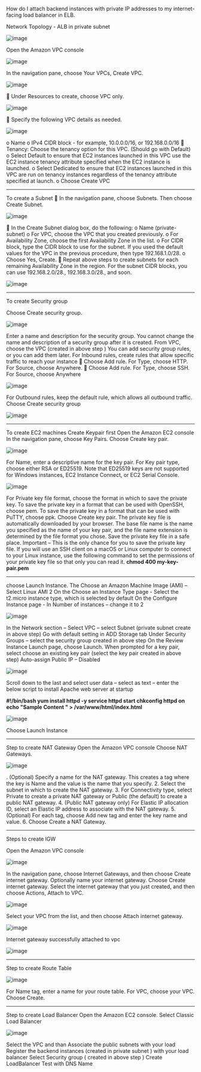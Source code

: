   How do I attach backend instances with private IP addresses to my internet-facing load balancer in ELB.

  Network Topology - ALB in private subnet

  ![image](https://github.com/AJAYKUMARREDDY7373/My-Training-Projects-Aws-/assets/154115376/96f900f6-b364-4bba-9500-c9f702841127)

  Open the Amazon VPC console

  ![image](https://github.com/AJAYKUMARREDDY7373/My-Training-Projects-Aws-/assets/154115376/2fdb0547-23f4-4e90-85b6-6e3eb6c9ccf5)

  In the navigation pane, choose Your VPCs, Create VPC.

  ![image](https://github.com/AJAYKUMARREDDY7373/My-Training-Projects-Aws-/assets/154115376/e3328b8c-e3d8-49c5-9ed4-9b8bc575c45e)

  Under Resources to create, choose VPC only.
 
 ![image](https://github.com/AJAYKUMARREDDY7373/My-Training-Projects-Aws-/assets/154115376/63ecc63f-193c-4c62-965b-7db95d1b886f)

 Specify the following VPC details as needed.

![image](https://github.com/AJAYKUMARREDDY7373/My-Training-Projects-Aws-/assets/154115376/5c18ff5a-d5e1-4a0e-94bc-a890653eb63f)

o Name
o IPv4 CIDR block - for example, 10.0.0.0/16, or 192.168.0.0/16
 Tenancy: Choose the tenancy option for this VPC. (Should go with Default)
o Select Default to ensure that EC2 instances launched in this VPC use the EC2 instance
tenancy attribute specified when the EC2 instance is launched.
o Select Dedicated to ensure that EC2 instances launched in this VPC are run on tenancy
instances regardless of the tenancy attribute specified at launch.
o Choose Create VPC

*****************************************************************

To create a Subnet
 In the navigation pane, choose Subnets. Then choose Create Subnet.

![image](https://github.com/AJAYKUMARREDDY7373/My-Training-Projects-Aws-/assets/154115376/832eacaa-06a6-41a2-acd9-3b6ff982641c)

 In the Create Subnet dialog box, do the following:
o Name (private-subnet)
o For VPC, choose the VPC that you created previously.
o For Availability Zone, choose the first Availability Zone in the list.
o For CIDR block, type the CIDR block to use for the subnet. If you used the default values
for the VPC in the previous procedure, then type  192.168.1.0/28.
o Choose Yes, Create.
 Repeat above steps to create subnets for each remaining Availability Zone in the region. For the
subnet CIDR blocks, you can use  192.168.2.0/28., 192.168.3.0/28., and soon.

![image](https://github.com/AJAYKUMARREDDY7373/My-Training-Projects-Aws-/assets/154115376/03ca907a-0213-42be-aee8-0454f97ff1ea)


*******************************************************************

To create Security group

Choose Create security group.

![image](https://github.com/AJAYKUMARREDDY7373/My-Training-Projects-Aws-/assets/154115376/aa357d63-49ec-43a2-b886-f1b4e6be4b60)

Enter a name and description for the security group. You cannot change the name and description of a
security group after it is created.
From VPC, choose the VPC (created in above step )
You can add security group rules, or you can add them later.
For Inbound rules, create rules that allow specific traffic to reach your instance
 Choose Add rule. For Type, choose HTTP. For Source, choose Anywhere.
 Choose Add rule. For Type, choose SSH. For Source, choose Anywhere

![image](https://github.com/AJAYKUMARREDDY7373/My-Training-Projects-Aws-/assets/154115376/595fe23f-92de-451e-97f6-8330aee77a31)

For Outbound rules, keep the default rule, which allows all outbound traffic.
Choose Create security group

![image](https://github.com/AJAYKUMARREDDY7373/My-Training-Projects-Aws-/assets/154115376/47e373b8-44ef-41cd-806e-4efb3c05607f)


*********************************************************************

To create EC2 machines
Create Keypair first
Open the Amazon EC2 console 
In the navigation pane, choose Key Pairs.
Choose Create key pair.

![image](https://github.com/AJAYKUMARREDDY7373/My-Training-Projects-Aws-/assets/154115376/5b163499-cf02-4491-90a8-0ee173918d03)

For Name, enter a descriptive name for the key pair.
For Key pair type, choose either RSA or ED25519.
Note that ED25519 keys are not supported for Windows instances, EC2 Instance Connect, or EC2
Serial Console.

![image](https://github.com/AJAYKUMARREDDY7373/My-Training-Projects-Aws-/assets/154115376/01d31fbf-e422-4ed1-9121-2a5286772550)

For Private key file format, choose the format in which to save the private key.
To save the private key in a format that can be used with OpenSSH, choose pem.
To save the private key in a format that can be used with PuTTY, choose ppk.
Choose Create key pair.
The private key file is automatically downloaded by your browser. The base file name is the name
you specified as the name of your key pair, and the file name extension is determined by the file
format you chose. Save the private key file in a safe place.
Important –
This is the only chance for you to save the private key file.
If you will use an SSH client on a macOS or Linux computer to connect to your Linux instance,
use the following command to set the permissions of your private key file so that only you can
read it.
**chmod 400 my-key-pair.pem**

*****************************************************************

choose Launch Instance.
The Choose an Amazon Machine Image (AMI) – Select Linux AMI 2
On the Choose an Instance Type page - Select the t2.micro instance type, which is selected by default
On the Configure Instance page -
In Number of instances – change it to 2

![image](https://github.com/AJAYKUMARREDDY7373/My-Training-Projects-Aws-/assets/154115376/a3e160af-e47c-43c7-afa2-503b1de8cb49)

In the Network section – Select VPC – select Subnet (private subnet create in above step)
Go with default setting in ADD Storage tab
Under Security Groups – select the security group created in above step
On the Review Instance Launch page, choose Launch.
When prompted for a key pair, select choose an existing key pair (select the key pair created in above
step)
Auto-assign Public IP – Disabled

![image](https://github.com/AJAYKUMARREDDY7373/My-Training-Projects-Aws-/assets/154115376/ea99bab4-ac7b-489c-b0cb-df8f8285aa35)

Scroll down to the last and select user data – select as text – enter the below script to install Apache
web server at startup

**#!/bin/bash
yum install httpd -y
service httpd start
chkconfig httpd on
echo "Sample Content " > /var/www/html/index.html**  

![image](https://github.com/AJAYKUMARREDDY7373/My-Training-Projects-Aws-/assets/154115376/e0c96c5d-b591-43c6-bfdb-650d4d567ae0)

Choose Launch Instance

********************************************************************

Step to create NAT Gateway
Open the Amazon VPC console 
Choose NAT Gateways.

![image](https://github.com/AJAYKUMARREDDY7373/My-Training-Projects-Aws-/assets/154115376/4301efcd-eb2f-4fac-93fd-9e80d2f926ab)

. (Optional) Specify a name for the NAT gateway. This creates a tag where the key
is Name and the value is the name that you specify.
2. Select the subnet in which to create the NAT gateway.
3. For Connectivity type, select Private to create a private NAT gateway or Public (the
default) to create a public NAT gateway.
4. (Public NAT gateway only) For Elastic IP allocation ID, select an Elastic IP address to
associate with the NAT gateway.
5. (Optional) For each tag, choose Add new tag and enter the key name and value.
6. Choose Create a NAT Gateway.

*************************************************************************
Steps to create IGW

Open the Amazon VPC console

![image](https://github.com/AJAYKUMARREDDY7373/My-Training-Projects-Aws-/assets/154115376/4d891be2-84a2-41fe-814f-6a19d3cb0ab3)


In the navigation pane, choose Internet Gateways, and then choose Create internet gateway.
Optionally name your internet gateway.
Choose Create internet gateway.
Select the internet gateway that you just created, and then choose Actions, Attach to VPC.

![image](https://github.com/AJAYKUMARREDDY7373/My-Training-Projects-Aws-/assets/154115376/f24dbf25-6023-4eaa-b385-4e561edf3306)

Select your VPC from the list, and then choose Attach internet gateway.

![image](https://github.com/AJAYKUMARREDDY7373/My-Training-Projects-Aws-/assets/154115376/c6dd3176-39e1-419e-90af-0f710b6bdaab)

Internet gateway  successfully attached to  vpc 

![image](https://github.com/AJAYKUMARREDDY7373/My-Training-Projects-Aws-/assets/154115376/ad48d838-eda2-4d93-9734-251aaaa353ee)

*****************************************************************

Step to create Route Table

![image](https://github.com/AJAYKUMARREDDY7373/My-Training-Projects-Aws-/assets/154115376/4a98794b-8527-421e-975f-c8be8651e51f)

For Name tag, enter a name for your route table.
For VPC, choose your VPC.
Choose Create.

*********************************************************

Step to create Load Balancer
Open the Amazon EC2 console.
Select Classic Load Balancer

![image](https://github.com/AJAYKUMARREDDY7373/My-Training-Projects-Aws-/assets/154115376/f7c33b12-331a-4ad2-bfc3-ed0d279938cd)

Select the VPC and than Associate the public subnets with your load
Register the backend instances (created in private subnet ) with your load balancer
Select Security group ( created in above step )
Create LoadBalancer
Test with DNS Name























